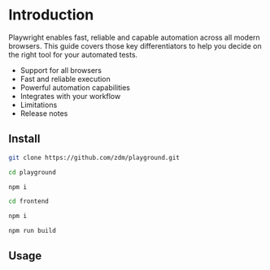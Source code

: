 # Introduction

Playwright enables fast, reliable and capable automation across all modern browsers. This guide covers those key differentiators to help you decide on the right tool for your automated tests.

- Support for all browsers
- Fast and reliable execution
- Powerful automation capabilities
- Integrates with your workflow
- Limitations
- Release notes

## Install

```sh
git clone https://github.com/zdm/playground.git

cd playground

npm i

cd frontend

npm i

npm run build
```

## Usage
